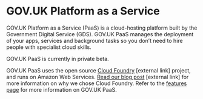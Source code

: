 # GOV.UK Platform as a Service

GOV.UK Platform as a Service (PaaS) is a cloud-hosting platform built by the Government Digital Service (GDS). GOV.UK PaaS manages the deployment of your apps, services and background tasks so you don’t need to hire people with specialist cloud skills.

GOV.UK PaaS is currently in private beta.

GOV.UK PaaS uses the open source [Cloud Foundry](https://www.cloudfoundry.org/) [external link] project, and runs on Amazon Web Services. [Read our blog post](https://governmentasaplatform.blog.gov.uk/2015/12/17/choosing-cloudfoundry/) [external link] for more information on why we chose Cloud Foundry. Refer to the [features page](https://www.cloud.service.gov.uk/features) for more information on GOV.UK PaaS.
